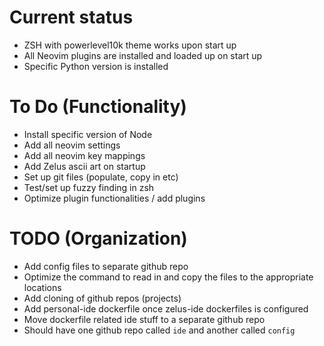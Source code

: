 # Current status
* ZSH with powerlevel10k theme works upon start up
* All Neovim plugins are installed and loaded up on start up
* Specific Python version is installed

# To Do (Functionality)
* Install specific version of Node
* Add all neovim settings
* Add all neovim key mappings
* Add Zelus ascii art on startup
* Set up git files (populate, copy in etc)
* Test/set up fuzzy finding in zsh
* Optimize plugin functionalities / add plugins

# TODO (Organization)
* Add config files to separate github repo
* Optimize the command to read in and copy the files to the appropriate locations
* Add cloning of github repos (projects)
* Add personal-ide dockerfile once zelus-ide dockerfiles is configured
* Move dockerfile related ide stuff to a separate github repo
* Should have one github repo called `ide` and another called `config`
